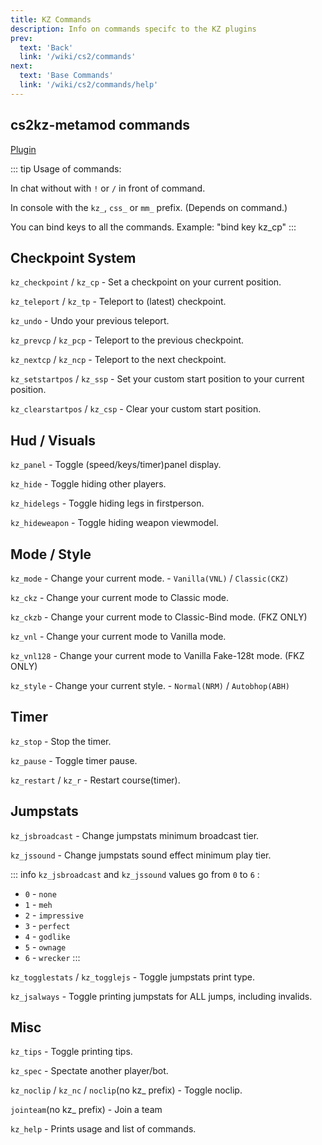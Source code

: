 ```yaml
---
title: KZ Commands
description: Info on commands specifc to the KZ plugins
prev: 
  text: 'Back'
  link: '/wiki/cs2/commands'
next: 
  text: 'Base Commands'
  link: '/wiki/cs2/commands/help'
---
```


## cs2kz-metamod commands

[Plugin](https://github.com/KZGlobalTeam/cs2kz-metamod/)

::: tip
Usage of commands:

In chat without with `!` or `/` in front of command.

In console with the `kz_`, `css_` or `mm_` prefix. (Depends on command.)

You can bind keys to all the commands. Example: "bind key kz_cp"
:::

## Checkpoint System

`kz_checkpoint` / `kz_cp` - Set a checkpoint on your current position.

`kz_teleport` / `kz_tp` - Teleport to (latest) checkpoint.

`kz_undo` - Undo your previous teleport.

`kz_prevcp` / `kz_pcp` - Teleport to the previous checkpoint.

`kz_nextcp` / `kz_ncp` - Teleport to the next checkpoint.

`kz_setstartpos` / `kz_ssp` - Set your custom start position to your current position.

`kz_clearstartpos` / `kz_csp` - Clear your custom start position.

## Hud / Visuals

`kz_panel` - Toggle (speed/keys/timer)panel display.

`kz_hide` - Toggle hiding other players.

`kz_hidelegs` - Toggle hiding legs in firstperson.

`kz_hideweapon` - Toggle hiding weapon viewmodel.

## Mode / Style

`kz_mode` - Change your current mode. - `Vanilla(VNL)` / `Classic(CKZ)`

`kz_ckz` - Change your current mode to Classic mode.

`kz_ckzb` - Change your current mode to Classic-Bind mode. (FKZ ONLY)

`kz_vnl` - Change your current mode to Vanilla mode.

`kz_vnl128` - Change your current mode to Vanilla Fake-128t mode. (FKZ ONLY)

`kz_style` - Change your current style. - `Normal(NRM)` / `Autobhop(ABH)`

## Timer

`kz_stop` - Stop the timer.

`kz_pause` - Toggle timer pause.

`kz_restart` / `kz_r` - Restart course(timer).

## Jumpstats

`kz_jsbroadcast` - Change jumpstats minimum broadcast tier.

`kz_jssound` - Change jumpstats sound effect minimum play tier.

::: info
`kz_jsbroadcast` and `kz_jssound` values go from `0` to `6` :

- `0` - `none`
- `1` - `meh`
- `2` - `impressive`
- `3` - `perfect`
- `4` - `godlike`
- `5` - `ownage`
- `6` - `wrecker`
:::

`kz_togglestats` / `kz_togglejs` - Toggle jumpstats print type.

`kz_jsalways` - Toggle printing jumpstats for ALL jumps, including invalids.

## Misc

`kz_tips` - Toggle printing tips.

`kz_spec` - Spectate another player/bot.

`kz_noclip` / `kz_nc` / `noclip`(no kz_ prefix) - Toggle noclip.

`jointeam`(no kz_ prefix) - Join a team

`kz_help` - Prints usage and list of commands.

